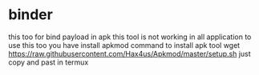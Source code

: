 # binder
this too for bind payload in apk
this tool is not working in all application
to use this too you have install apkmod 
command to install apk tool wget https://raw.githubusercontent.com/Hax4us/Apkmod/master/setup.sh just copy and past in termux
